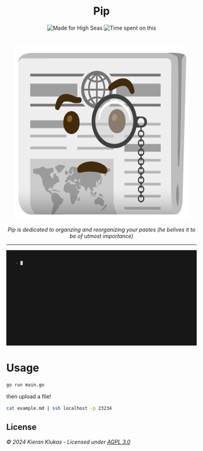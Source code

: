<h1 align="center">Pip</h1>

<p align="center">
  <img src="https://img.shields.io/badge/made%20for%20high%20seas-FEC2FB?style=for-the-badge&logo=hackclub&logoColor=1C4188" alt="Made for High Seas">
  <img src="https://img.shields.io/badge/dynamic/json?url=https%3A%2F%2Fwaka.hackclub.com%2Fapi%2Fcompat%2Fshields%2Fv1%2FU062UG485EE%2Finterval%3Aall_time%2Fproject%3Apip&query=%24.message&style=for-the-badge&logo=wakatime&label=Hackatime&labelColor=417558&color=365A5C" alt="Time spent on this">
</p>

#

<p align="center">
  <img width="460" height="460" src="https://raw.githubusercontent.com/kcoderhtml/pip/refs/heads/master/.github/images/logo.png">
</p>

<p align="center">
  <i>Pip is dedicated to organzing and reorganizing your pastes (he belives it to be of utmost importance)</i>
</p>

---

![gif of the program in action](https://github.com/kcoderhtml/pip/raw/master/.github/images/out.gif)

# Usage

```bash
go run main.go
```

then upload a file!

```bash
cat example.md | ssh localhost -p 23234
```

## License

_© 2024 Kieran Klukas - Licensed under [AGPL 3.0](LICENSE.md)_  